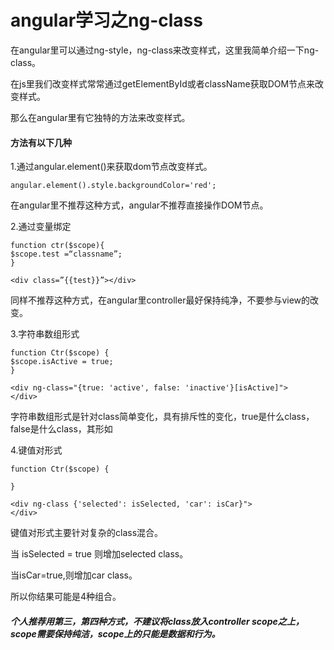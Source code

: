 # angular学习之ng-class

在angular里可以通过ng-style，ng-class来改变样式，这里我简单介绍一下ng-class。

在js里我们改变样式常常通过getElementById或者className获取DOM节点来改变样式。

那么在angular里有它独特的方法来改变样式。

#### 方法有以下几种
1.通过angular.element()来获取dom节点改变样式。

    angular.element().style.backgroundColor='red';

在angular里不推荐这种方式，angular不推荐直接操作DOM节点。

2.通过变量绑定

    function ctr($scope){
    $scope.test =“classname”;
    }

    <div class=”{{test}}”></div>

同样不推荐这种方式，在angular里controller最好保持纯净，不要参与view的改变。

3.字符串数组形式

    function Ctr($scope) {
    $scope.isActive = true;
    }

    <div ng-class="{true: 'active', false: 'inactive'}[isActive]">
    </div>


字符串数组形式是针对class简单变化，具有排斥性的变化，true是什么class，false是什么class，其形如

4.键值对形式

    function Ctr($scope) {

    }

    <div ng-class {'selected': isSelected, 'car': isCar}">
    </div>

键值对形式主要针对复杂的class混合。

当 isSelected = true 则增加selected class。

当isCar=true,则增加car class。

所以你结果可能是4种组合。

##### 个人推荐用第三，第四种方式，不建议将class放入controller scope之上，scope需要保持纯洁，scope上的只能是数据和行为。
